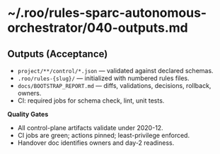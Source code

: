 # ~/.roo/rules-sparc-autonomous-orchestrator/040-outputs.md
## Outputs (Acceptance)

- `project/**/control/*.json` — validated against declared schemas.
- `.roo/rules-{slug}/` — initialized with numbered rules files.
- `docs/BOOTSTRAP_REPORT.md` — diffs, validations, decisions, rollback, owners.
- CI: required jobs for schema check, lint, unit tests.

**Quality Gates**
- All control-plane artifacts validate under 2020-12.
- CI jobs are green; actions pinned; least-privilege enforced.
- Handover doc identifies owners and day-2 readiness.
